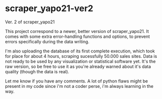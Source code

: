 # scraper_yapo21-ver2
Ver. 2 of scraper_yapo21

This project correspond to a newer, better version of scraper_yapo21. It comes with some extra error-handling functions and options, to prevent errors specifically during the data writing. 

I'm also uploading the database of its first complete execution, which took for place for about 4 hours, scraping sucessfully 50.000 sales sites. Data is not ready to be used by any visualization or statistical software yet. It's the raw version, so be free to use it as you're already warned about it's data quality (though the data is real).

Let me know if you have any comments. A lot of python flaws might be present in my code since i'm not a coder perse, i'm always learning in the way.


